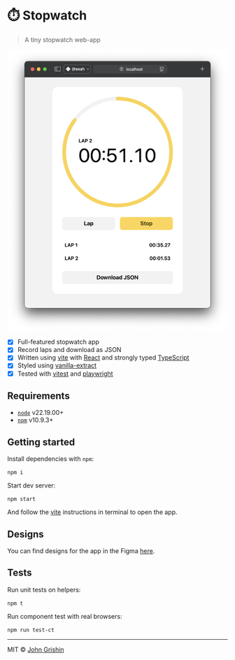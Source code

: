# ⏱️ Stopwatch

> A tiny stopwatch web-app

<img src="./screenshot.png" width="585px" alt="" />

- [x] Full-featured stopwatch app
- [x] Record laps and download as JSON
- [x] Written using [vite](https://vite.dev) with [React](https://react.dev) and strongly typed [TypeScript](https://www.typescriptlang.org)
- [x] Styled using [vanilla-extract](https://vanilla-extract.style)
- [x] Tested with [vitest](https://vitest.dev) and [playwright](https://playwright.dev/docs/test-components)

## Requirements

- [`node`](https://nodejs.org/en) v22.19.00+
- [`npm`](https://npmjs.com) v10.9.3+

## Getting started

Install dependencies with `npm`:

```shell
npm i
```

Start dev server:

```shell
npm start
```

And follow the [vite](https://vite.dev) instructions in terminal to open the app.

## Designs

You can find designs for the app in the Figma [here](https://www.figma.com/design/tSsfDRYEyhqgQhlugd6f3V/stopwatch?node-id=0-1&t=ckaNTSwiqAdDcVIv-1).

## Tests

Run unit tests on helpers:

```shell
npm t
```

Run component test with real browsers:

```shell
npm run test-ct
```

---

MIT © [John Grishin](http://johngrish.in)
